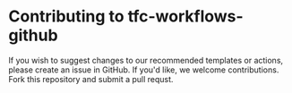 # Contributing to tfc-workflows-github

If you wish to suggest changes to our recommended templates or actions, please create an issue in GitHub. If you'd like, we welcome contributions. Fork this repository and submit a pull requst.

